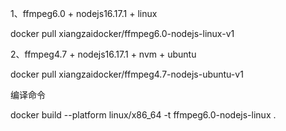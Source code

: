 

1、ffmpeg6.0 + nodejs16.17.1 + linux

docker pull xiangzaidocker/ffmpeg6.0-nodejs-linux-v1

2、ffmpeg4.7 + nodejs16.17.1 + nvm + ubuntu

docker pull xiangzaidocker/ffmpeg4.7-nodejs-ubuntu-v1




编译命令

docker build --platform linux/x86_64 -t ffmpeg6.0-nodejs-linux .